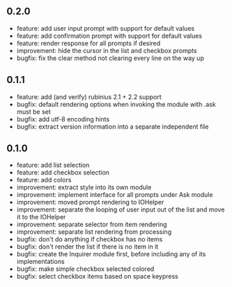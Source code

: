 ## 0.2.0

* feature: add user input prompt with support for default values
* feature: add confirmation prompt with support for default values
* feature: render response for all prompts if desired
* improvement: hide the cursor in the list and checkbox prompts
* bugfix: fix the clear method not clearing every line on the way up

## 0.1.1

* feature: add (and verify) rubinius 2.1 + 2.2 support
* bugfix: default rendering options when invoking the module with .ask must be set
* bugfix: add utf-8 encoding hints
* bugfix: extract version information into a separate independent file

## 0.1.0

* feature: add list selection
* feature: add checkbox selection
* feature: add colors
* improvement: extract style into its own module
* improvement: implement interface for all prompts under Ask module
* improvement: moved prompt rendering to IOHelper
* improvement: separate the looping of user input out of the list and move it to the IOHelper
* improvement: separate selector from item rendering
* improvement: separate list rendering from processing
* bugfix: don't do anything if checkbox has no items
* bugfix: don't render the list if there is no item in it
* bugfix: create the Inquirer module first, before including any of its implementations
* bugfix: make simple checkbox selected colored
* bugfix: select checkbox items based on space keypress

